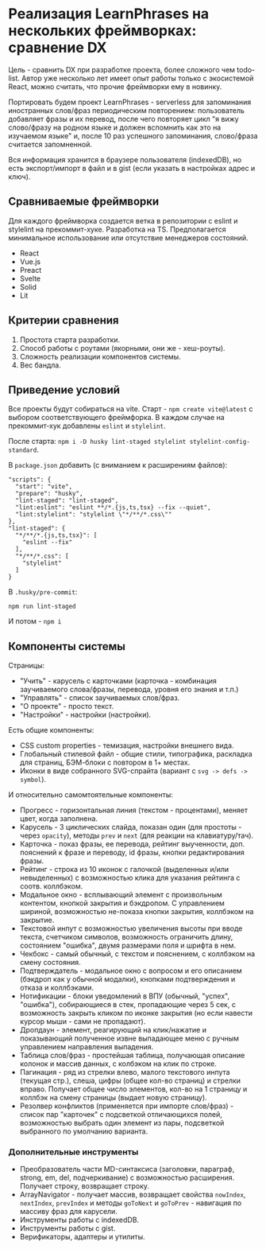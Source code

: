 # Реализация LearnPhrases на нескольких фреймворках: сравнение DX

Цель - сравнить DX при разработке проекта, более сложного чем todo-list. Автор уже несколько лет имеет опыт работы только с экосистемой React, можно считать, что прочие фреймворки ему в новинку.

Портировать будем проект LearnPhrases - serverless для запоминания иностранных слов/фраз периодическим повторением: пользователь добавляет фразы и их перевод, после чего повторяет цикл "я вижу слово/фразу на родном языке и должен вспомнить как это на изучаемом языке" и, после 10 раз успешного запоминания, слово/фраза считается запомненной.

Вся информация хранится в браузере пользователя (indexedDB), но есть экспорт/импорт в файл и в gist (если указать в настройках адрес и ключ).



## Сравниваемые фреймворки

Для каждого фреймворка создается ветка в репозитории с eslint и stylelint на прекоммит-хуке. Разработка на TS. Предполагается минимальное использование или отсутствие менеджеров состояний.

- React
- Vue.js
- Preact
- Svelte
- Solid
- Lit



## Критерии сравнения

1. Простота старта разработки.
2. Способ работы с роутами (якорными, они же - хеш-роуты).
3. Сложность реализации компонентов системы.
4. Вес бандла.


## Приведение условий

Все проекты будут собираться на vite. Старт - `npm create vite@latest` с выбором соответствующего фреймфорка. В каждом случае на прекоммит-хук добавлены `eslint` и `stylelint`.

После старта: `npm i -D husky lint-staged stylelint stylelint-config-standard`.

В `package.json` добавить (с вниманием к расширениям файлов):

```
"scripts": {
  "start": "vite",
  "prepare": "husky",
  "lint-staged": "lint-staged",
  "lint:eslint": "eslint **/*.{js,ts,tsx} --fix --quiet",
  "lint:stylelint": "stylelint \"*/**/*.css\""
},
"lint-staged": {
  "*/**/*.{js,ts,tsx}": [
    "eslint --fix"
  ],
  "*/**/*.css": [
    "stylelint"
  ]
}
```

В `.husky/pre-commit`:

```
npm run lint-staged
```

И потом - `npm i`



## Компоненты системы

Страницы:

- "Учить" - карусель с карточками (карточка - комбинация заучиваемого слова/фразы, перевода, уровня его знания и т.п.)
- "Управлять" - список заучиваемых слов/фраз.
- "О проекте" - просто текст.
- "Настройки" - настройки (настройки).

Есть общие компоненты:

- CSS custom properties - темизация, настройки внешнего вида.
- Глобальный стилевой файл - общие стили, типографика, раскладка для страниц, БЭМ-блоки с повтором в 1+ местах.
- Иконки в виде собранного SVG-спрайта (вариант с `svg -> defs -> symbol`).

И относительно самомтоятельные компоненты:

- Прогресс - горизонтальная линия (текстом - процентами), меняет цвет, когда заполнена.
- Карусель - 3 циклических слайда, показан один (для простоты - через `opacity`), методы `prev` и `next` (для реакции на клавиатуру/тач).
- Карточка - показ фразы, ее перевода, рейтинг выученности, доп. пояснений к фразе и переводу, id фразы, кнопки редактирования фразы.
- Рейтинг - строка из 10 иконок с галочкой (выделенных и/или невыделенных) с возможностью клика для указания рейтинга с соотв. коллбэком.
- Модальное окно - всплывающий элемент с произвольным контентом, кнопкой закрытия и бэкдропом. С управлением шириной, возможностью не-показа кнопки закрытия, коллбэком на закрытие.
- Текстовой инпут с возможностью увеличения высоты при вводе текста, счетчиком символов, возможность ограничить длину, состоянием "ошибка", двумя размерами поля и шрифта в нем.
- Чекбокс - самый обычный, с текстом и пояснением, с коллбэком на смену состояния.
- Подтверждатель - модальное окно с вопросом и его описанием (бэкдроп как у обычной модалки), кнопками подтверждения и отказа и коллбэками.
- Нотификации - блоки уведомлений в ВПУ (обычный, "успех", "ошибка"), собирающиеся в стек, пропадающие через 5 сек, с возможность закрыть кликом по иконке закрытия (но если навести курсор мыши - сами не пропадают).
- Дропдаун - элемент, реагирующий на клик/нажатие и показывающий полученное извне выпадающее меню с ручным управлением направления выпадения.
- Таблица слов/фраз - простейшая таблица, получающая описание колонок и массив данных, с колбэком на клик по строке.
- Пагинация - ряд из стрелки влево, малого текстового инпута (текущая стр.), слеша, цифры (общее кол-во страниц) и стрелки вправо. Получает общее число элементов, кол-во на 1 страницу и коллбэк на смену страницы (выдает новую страницу).
- Резолвер конфликтов (применяется при импорте слов/фраз) - список пар "карточек" с подсветкой отличающихся полей, возможностью выбрать один элемент из пары, подсветкой выбранного по умолчанию варианта.

### Дополнительные инструменты

- Преобразователь части MD-синтаксиса (заголовки, параграф, strong, em, del, подчеркивание) с возможностью расширения. Получает строку, возвращает строку.
- ArrayNavigator - получает массив, возвращает свойства  `nowIndex`, `nextIndex`, `prevIndex` и методы `goToNext` и `goToPrev` - навигация по массиву фраз для карусели.
- Инструменты работы с indexedDB.
- Инструменты работы с gist.
- Верификаторы, адаптеры и утилиты.
